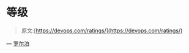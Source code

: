 # 等级

> 原文:[https://devops.com/ratings/](https://devops.com/ratings/)

— [罗尔泊](https://devops.com/author/breselman/)